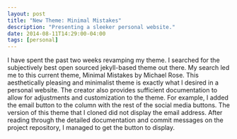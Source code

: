 ```yaml
---
layout: post
title: "New Theme: Minimal Mistakes"
description: "Presenting a sleeker personal website."
date: 2014-08-11T14:29:00-04:00
tags: [personal]
---
```


I have spent the past two weeks revamping my theme. I searched for the subjectively best open sourced jekyll-based theme out there.
My search led me to this current theme, Minimal Mistakes by Michael Rose. This aesthetically pleasing and minimalist theme is exactly 
what I desired in a personal website. The creator also provides sufficient documentation to allow for adjustments and customization
to the theme. For example, I added the email button to the column with the rest of the social media buttons. The version of this theme 
that I cloned did not display the email address. After reading through the detailed documentation and commit messages on the project repository, 
I managed to get the button to display.

